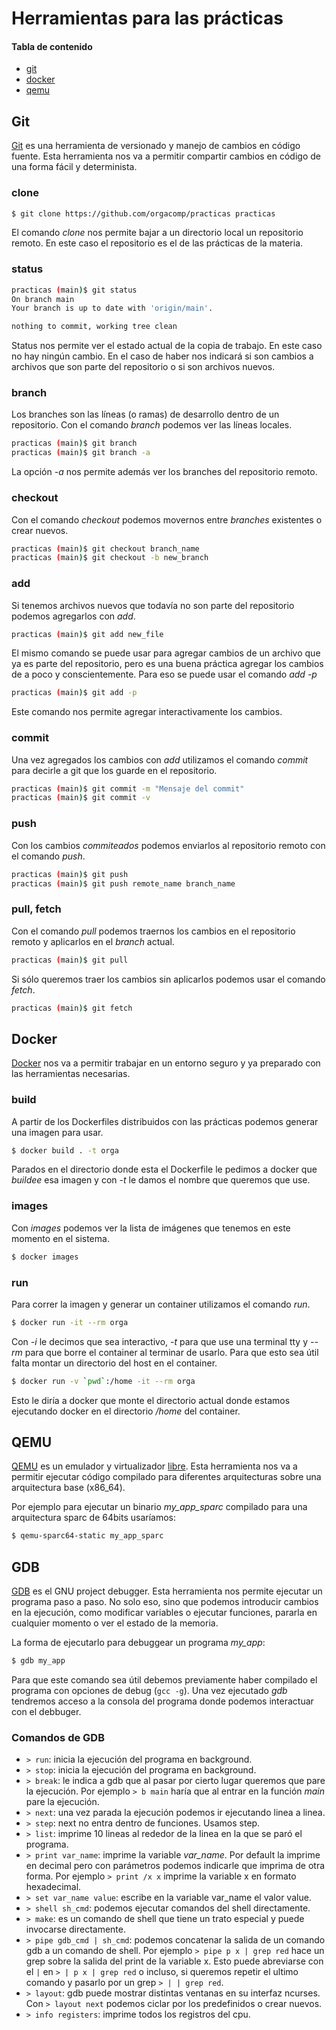 # Herramientas para las prácticas

#### Tabla de contenido

 * [git](#git)
 * [docker](#docker)
 * [qemu](#qemu)



<a name="git"/>

## Git

[Git](https://git-scm.com/) es una herramienta de versionado y manejo de
cambios en código fuente. Esta herramienta nos va a permitir compartir cambios
en código de una forma fácil y determinista.


### clone

```bash
$ git clone https://github.com/orgacomp/practicas practicas
```

El comando *clone* nos permite bajar a un directorio local un repositorio
remoto. En este caso el repositorio es el de las prácticas de la materia.


### status

```bash
practicas (main)$ git status
On branch main
Your branch is up to date with 'origin/main'.

nothing to commit, working tree clean
```

Status nos permite ver el estado actual de la copia de trabajo. En este caso no
hay ningún cambio. En el caso de haber nos indicará si son cambios a archivos
que son parte del repositorio o si son archivos nuevos.


### branch

Los branches son las líneas (o ramas) de desarrollo dentro de un repositorio.
Con el comando *branch* podemos ver las líneas locales.

```bash
practicas (main)$ git branch
practicas (main)$ git branch -a
```

La opción *-a* nos permite además ver los branches del repositorio remoto.


### checkout

Con el comando *checkout* podemos movernos entre _branches_ existentes o crear
nuevos.

```bash
practicas (main)$ git checkout branch_name
practicas (main)$ git checkout -b new_branch
```

### add

Si tenemos archivos nuevos que todavía no son parte del repositorio podemos
agregarlos con *add*.

```bash
practicas (main)$ git add new_file
```

El mismo comando se puede usar para agregar cambios de un archivo que ya es
parte del repositorio, pero es una buena práctica agregar los cambios de a poco
y conscientemente. Para eso se puede usar el comando *add -p*

```bash
practicas (main)$ git add -p
```

Este comando nos permite agregar interactivamente los cambios.


### commit

Una vez agregados los cambios con *add* utilizamos el comando *commit* para
decirle a git que los guarde en el repositorio.

```bash
practicas (main)$ git commit -m "Mensaje del commit"
practicas (main)$ git commit -v
```

### push

Con los cambios _commiteados_ podemos enviarlos al repositorio remoto con el
comando *push*.

```bash
practicas (main)$ git push
practicas (main)$ git push remote_name branch_name
```

### pull, fetch

Con el comando *pull* podemos traernos los cambios en el repositorio remoto y
aplicarlos en el _branch_ actual.

```bash
practicas (main)$ git pull
```

Si sólo queremos traer los cambios sin aplicarlos podemos usar el comando
*fetch*.

```bash
practicas (main)$ git fetch
```



<a name="docker"/>

## Docker

[Docker](https://www.docker.com/) nos va a permitir trabajar en un entorno
seguro y ya preparado con las herramientas necesarias.


### build

A partir de los Dockerfiles distribuidos con las prácticas podemos generar una
imagen para usar.

```bash
$ docker build . -t orga
```

Parados en el directorio donde esta el Dockerfile le pedimos a docker que
_buildee_ esa imagen y con *-t* le damos el nombre que queremos que use.


### images

Con *images* podemos ver la lista de imágenes que tenemos en este momento en el
sistema.

```bash
$ docker images
```

### run

Para correr la imagen y generar un container utilizamos el comando *run*.

```bash
$ docker run -it --rm orga
```

Con *-i* le decimos que sea interactivo, *-t* para que use una terminal tty y
*--rm* para que borre el container al terminar de usarlo. Para que esto sea
útil falta montar un directorio del host en el container.

```bash
$ docker run -v `pwd`:/home -it --rm orga
```

Esto le diría a docker que monte el directorio actual donde estamos ejecutando
docker en el directorio */home* del container.



<a name="qemu"/>

## QEMU

[QEMU](https://qemu.org/) es un emulador y virtualizador
[libre](https://en.wikipedia.org/wiki/Free_software). Esta herramienta nos va a
permitir ejecutar código compilado para diferentes arquitecturas sobre una
arquitectura base (x86_64).


Por ejemplo para ejecutar un binario *my_app_sparc* compilado para una
arquitectura sparc de 64bits usaríamos:

```bash
$ qemu-sparc64-static my_app_sparc
```



<a name="GDB"/>

## GDB

[GDB](https://www.gnu.org/software/gdb/) es el GNU project debugger. Esta herramienta nos permite
ejecutar un programa paso a paso. No solo eso, sino que podemos introducir
cambios en la ejecución, como modificar variables o ejecutar funciones, pararla
en cualquier momento o ver el estado de la memoria.

La forma de ejecutarlo para debuggear un programa *my_app*:

```bash
$ gdb my_app 
```

Para que este comando sea útil debemos previamente haber compilado el programa
con opciones de debug (`gcc -g`). Una vez ejecutado *gdb* tendremos acceso a la
consola del programa donde podemos interactuar con el debbuger.

### Comandos de GDB

* `> run`: inicia la ejecución del programa en background.
* `> stop`: inicia la ejecución del programa en background.
* `> break`: le indica a gdb que al pasar por cierto lugar queremos
  que pare la ejecución. Por ejemplo `> b main` haría que al entrar en la
  función *main* pare la ejecución.
* `> next`: una vez parada la ejecución podemos ir ejecutando linea a linea.
* `> step`: next no entra dentro de funciones. Usamos step.
* `> list`: imprime 10 lineas al rededor de la linea en la que se paró el
  programa.
* `> print var_name`: imprime la variable *var_name*. Por default la imprime en
  decimal pero con parámetros podemos indicarle que imprima de otra forma. Por
  ejemplo `> print /x x` imprime la variable x en formato hexadecimal.
* `> set var_name value`: escribe en la variable var_name el valor value.
* `> shell sh_cmd`: podemos ejecutar comandos del shell directamente.
* `> make`:  es un comando de shell que tiene un trato especial y puede
  invocarse directamente.
* `> pipe gdb_cmd | sh_cmd`: podemos concatenar la salida de un comando gdb a
  un comando de shell. Por ejemplo `> pipe p x | grep red` hace un grep sobre la
  salida del print de la variable x. Esto puede abreviarse con el `|` en `> | p
  x | grep red` o incluso, si queremos repetir el ultimo comando y pasarlo por
  un grep `> | | grep red`.
* `> layout`: gdb puede mostrar distintas ventanas en su interfaz ncurses. Con
  `> layout next` podemos ciclar por los predefinidos o crear nuevos.
* `> info registers`: imprime todos los registros del cpu.
